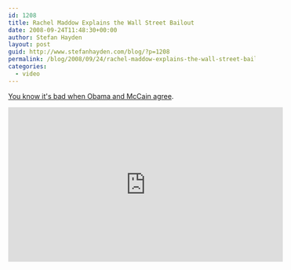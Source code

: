 ```yaml
---
id: 1208
title: Rachel Maddow Explains the Wall Street Bailout
date: 2008-09-24T11:48:30+00:00
author: Stefan Hayden
layout: post
guid: http://www.stefanhayden.com/blog/?p=1208
permalink: /blog/2008/09/24/rachel-maddow-explains-the-wall-street-bailout/
categories:
  - video
---
```

<a href="http://www.youtube.com/watch?v=VjAKPutvMjM">You know it's bad when Obama and McCain agree</a>.

<iframe width="560" height="315" src="http://www.youtube.com/v/VjAKPutvMjM&color1=0xb1b1b1&color2=0xcfcfcf&hl=en&fs=1" title="YouTube video player" frameborder="0" allow="accelerometer; autoplay; clipboard-write; encrypted-media; gyroscope; picture-in-picture" allowfullscreen></iframe>